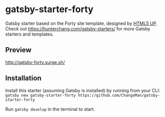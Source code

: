 # gatsby-starter-forty
Gatsby starter based on the Forty site template, designed by [HTML5 UP](https://html5up.net/forty). Check out https://hunterchang.com/gatsby-starters/ for more Gatsby starters and templates.

## Preview

http://gatsby-forty.surge.sh/

## Installation

Install this starter (assuming Gatsby is installed) by running from your CLI:
`gatsby new gatsby-starter-forty https://github.com/ChangoMan/gatsby-starter-forty`

Run `gatsby develop` in the terminal to start.
